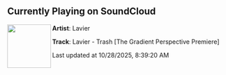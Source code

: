 ## Currently Playing on SoundCloud

[<img align="left" width="100" src="https://i1.sndcdn.com/artworks-K2wvllHXqdckpGoR-3SRnWQ-t500x500.png">](https://soundcloud.com/gradientperspective/lavier-trash-the-gradient-perspective-premiere)

**Artist**: Lavier 

**Track**: Lavier - Trash [The Gradient Perspective Premiere]

Last updated at 10/28/2025, 8:39:20 AM
